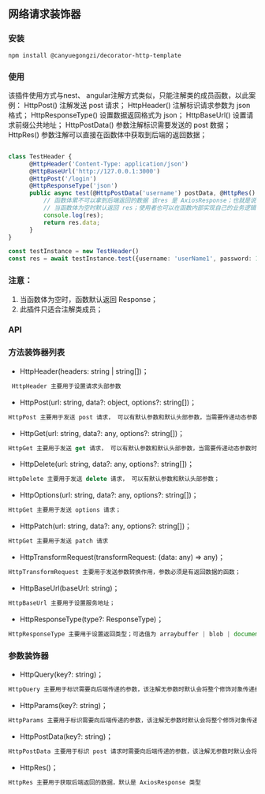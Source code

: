 ## 网络请求装饰器
### 安装

```
npm install @canyuegongzi/decorator-http-template

```
### 使用

该插件使用方式与nest、 angular注解方式类似，只能注解类的成员函数，以此案例：
HttpPost() 注解发送 post 请求；
HttpHeader() 注解标识请求参数为 json 格式；
HttpResponseType() 设置数据返回格式为 json；
HttpBaseUrl() 设置请求前缀公共地址；
HttpPostData() 参数注解标识需要发送的 post 数据；
HttpRes() 参数注解可以直接在函数体中获取到后端的返回数据；

```ts

class TestHeader {
      @HttpHeader('Content-Type: application/json')
      @HttpBaseUrl('http://127.0.0.1:3000')
      @HttpPost('/login')
      @HttpResponseType('json')
      public async test(@HttpPostData('username') postData, @HttpRes() res?) {
          // 函数体累不可以拿到后端返回的数据 该res 是 AxiosResponse；也就是说 res.data 才是真正的 数据结果；
          // 当函数体为空时默认返回 res；使用者也可以在函数内部实现自己的业务逻辑；
          console.log(res);
          return res.data;
      }
}

const testInstance = new TestHeader()
const res = await testInstance.test({username: 'userName1', password: 123456});
```

### 注意：

1. 当函数体为空时，函数默认返回 Response；
2. 此插件只适合注解类成员；

### API

### 方法装饰器列表

* HttpHeader(headers: string | string[])；
```ts
 HttpHeader 主要用于设置请求头部参数
```

* HttpPost(url: string, data?: object, options?: string[])；
```ts
HttpPost 主要用于发送 post 请求， 可以有默认参数和默认头部参数，当需要传递动态参数时，参数必须使用参数注解 HttpPostData ，参考案例使用；
```

* HttpGet(url: string, data?: any, options?: string[])；
```ts
HttpGet 主要用于发送 get 请求， 可以有默认参数和默认头部参数，当需要传递动态参数时，参数必须使用参数注解 HttpParams；
```

* HttpDelete(url: string, data?: any, options?: string[])；
```ts
HttpDelete 主要用于发送 delete 请求， 可以有默认参数和默认头部参数；
```
* HttpOptions(url: string, data?: any, options?: string[])；
```ts
HttpGet 主要用于发送 options 请求；
```
* HttpPatch(url: string, data?: any, options?: string[])；

```ts
HttpGet 主要用于发送 patch 请求
```

* HttpTransformRequest(transformRequest: (data: any) => any)；
```ts
HttpTransformRequest 主要用于发送参数转换作用，参数必须是有返回数据的函数；
```

* HttpBaseUrl(baseUrl: string)；
```ts
HttpBaseUrl 主要用于设置服务地址；
```

* HttpResponseType(type?: ResponseType)；
```ts
HttpResponseType 主要用于设置返回类型；可选值为 arraybuffer | blob | document | json | text |stream；
```
### 参数装饰器

* HttpQuery(key?: string)；

```ts
HttpQuery 主要用于标识需要向后端传递的参数，该注解无参数时默认会将整个修饰对象传递给后端；该注解允许一个字符类型的参数，存在该参数时请求参数只会存在该字段；
```
* HttpParams(key?: string)；
```ts
HttpParams 主要用于标识需要向后端传递的参数，该注解无参数时默认会将整个修饰对象传递给后端；该注解允许一个字符类型的参数，存在该参数时请求参数只会存在该字段；
```  

* HttpPostData(key?: string)；
```ts
HttpPostData 主要用于标识 post 请求时需要向后端传递的参数，该注解无参数时默认会将整个修饰对象传递给后端；该注解允许一个字符类型的参数，存在该参数时请求参数只会存在该字段；
```  

* HttpRes()；
```ts
HttpRes 主要用于获取后端返回的数据，默认是 AxiosResponse 类型
```

